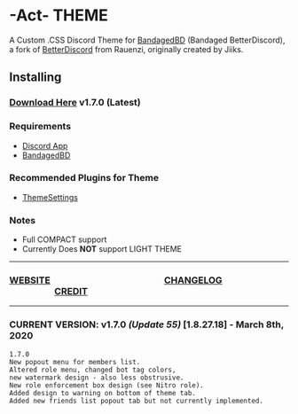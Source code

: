 # -Act- THEME

A Custom .CSS Discord Theme for [BandagedBD](https://rauenzi.github.io/BetterDiscordApp/) (Bandaged BetterDiscord), a fork of [BetterDiscord](https://github.com/Jiiks/BetterDiscordApp) from Rauenzi, originally created by Jiiks. 

## Installing
### [Download Here](https://github.com/Actarr/Act/raw/master/release/meta/updates/Act%20[newest].theme.zip) v1.7.0 (Latest)

### Requirements
* [Discord App](https://discordapp.com/download/)
* [BandagedBD](https://rauenzi.github.io/BetterDiscordApp/)

### Recommended Plugins for Theme
* [ThemeSettings](https://github.com/mwittrien/BetterDiscordAddons/tree/master/Plugins/ThemeSettings)

### Notes
* Full COMPACT support
* Currently Does __NOT__ support LIGHT THEME

---

### [WEBSITE](https://actarr.github.io/Act/)  &nbsp;  &nbsp;  &nbsp;  &nbsp;  &nbsp;  &nbsp;  &nbsp;  &nbsp;  &nbsp;  &nbsp;  &nbsp;  &nbsp;  &nbsp;  &nbsp;  &nbsp;  &nbsp;  &nbsp;  &nbsp;  &nbsp;  &nbsp;  &nbsp;  &nbsp;  &nbsp;  &nbsp;  &nbsp;  &nbsp; [CHANGELOG](https://actarr.github.io/Act/text/changelog) &nbsp;  &nbsp;  &nbsp;  &nbsp;  &nbsp;  &nbsp;  &nbsp;  &nbsp;  &nbsp;  &nbsp;  &nbsp;  &nbsp;  &nbsp;  &nbsp;  &nbsp;  &nbsp;  &nbsp;  &nbsp;  &nbsp;  &nbsp;  &nbsp;  &nbsp;  &nbsp; &nbsp;  &nbsp;  &nbsp;[CREDIT](https://actarr.github.io/Act/text/credit)

---

### CURRENT VERSION: v1.7.0 *(Update 55)* [1.8.27.18] - March 8th, 2020
```
1.7.0
New popout menu for members list. 
Altered role menu, changed bot tag colors, 
new watermark design - also less obstrusive. 
New role enforcement box design (see Nitro role). 
Added design to warning on bottom of theme tab. 
Added new friends list popout tab but not currently implemented.
```
